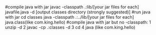 #compile java with jar
    javac -classpath .:lib/[your jar files for each] javafile.java -d [output classes directory (strongly suggested)]
#run java with jar
    cd classes
    java -classpath .:../lib/[your jar files for each] java.class(like com.king.hello)
#compile java with jar but no -classpath:
    1 unzip <path to jars> -d <classes path>
    2 javac -cp .:classes <path to java file> -d <classes path>
    3 cd <classes path>
    4 java <path to java class>(like com.king.hello)

